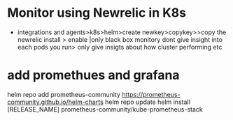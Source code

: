 # Monitor using Newrelic in K8s

- integrations and agents>k8s>helm>create newkey>copykey>>copy the newrelic install > enable |only black box monitory dont give insight into each pods you run> only give insigts about how cluster performing etc

# add promethues and grafana
helm repo add prometheus-community https://prometheus-community.github.io/helm-charts
helm repo update
helm install [RELEASE_NAME] prometheus-community/kube-prometheus-stack